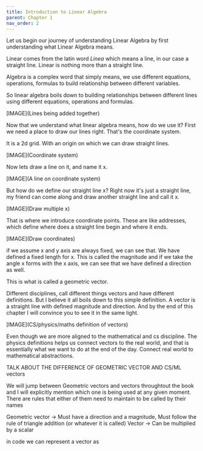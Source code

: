 ```yaml
---
title: Introduction to Linear Algebra
parent: Chapter 1
nav_order: 2
---
```


Let us begin our journey of understanding Linear Algebra by first understanding what Linear Algebra means. 

Linear comes from the latin word *Linea* which means a line, in our case a straight line. Linear is nothing more than a straight line. 

Algebra is a complex word that simply means, we use different equations, operations, formulas to build relationship between different variables. 

So linear algebra boils down to building relationships between different lines using different equations, operations and formulas.

[IMAGE](Lines being added together)

Now that we understand what linear algebra means, how do we use it? First we need a place to draw our lines right. That's the coordinate system. 

It is a 2d grid. With an origin on which we can draw straight lines. 

[IMAGE](Coordinate system)

Now lets draw a line on it, and name it x.

[IMAGE](A line on coordinate system)

But how do we define our straight line x? Right now it's just a straight line, my friend can come along and draw another straight line and call it x. 

[IMAGE](Draw multiple x)

That is where we introduce coordinate points. These are like addresses, which define where does a straight line begin and where it ends. 

[IMAGE](Draw coordinates)

if we assume x and y axis are always fixed, we can see that. We have defined a fixed length for x. This is called the magnitude and if we take the angle x forms with the x axis, we can see that we have defined a direction as well. 

This is what is called a geometric vector. 

Different disciplines, call different things vectors and have different definitions. But I believe it all boils down to this simple definition. A vector is a straight line with defined magnitude and direction. And by the end of this chapter I will convince you to see it in the same light. 

[IMAGE](CS/physics/maths definition of vectors)

Even though we are more aligned to the mathematical and cs discipline. The physics definitions helps us connect vectors to the real world, and that is essentially what we want to do at the end of the day. Connect real world to mathematical abstractions. 

TALK ABOUT THE DIFFERENCE OF GEOMETRIC VECTOR AND CS/ML vectors 


We will jump between Geometric vectors and vectors throughtout the book and I will explicitly mention which one is being used at any given moment. There are rules that either of them need to maintain to be called by their names 

Geometric vector -> Must have a direction and a magnitude, Must follow the rule of triangle addition (or whatever it is called)
Vector -> Can be multiplied by a scalar

in code we can represent a vector as 

```python

```


